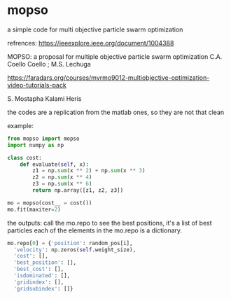 # mopso
a simple code for multi objective particle swarm optimization

refrences:
https://ieeexplore.ieee.org/document/1004388

MOPSO: a proposal for multiple objective particle swarm optimization
C.A. Coello Coello ; M.S. Lechuga

https://faradars.org/courses/mvrmo9012-multiobjective-optimization-video-tutorials-pack

S. Mostapha Kalami Heris

the codes are a replication from the matlab ones, so they are not that clean

example:

```python
from mopso import mopso
import numpy as np

class cost:            
    def evaluate(self, x):
        z1 = np.sum(x ** 2) + np.sum(x ** 3)
        z2 = np.sum(x ** 4)
        z3 = np.sum(x ** 6)
        return np.array([z1, z2, z3])

mo = mopso(cost__ = cost())
mo.fit(maxiter=2)
```

the outputs: 
call the mo.repo to see the best positions, it's a list of best particles
each of the elements in the mo.repo is a dictionary.
```python
mo.repo[0] = {'position': random_pos[i],
  'velocity': np.zeros(self.weight_size),
  'cost': [],
  'best_position': [],
  'best_cost': [],
  'isdominated': [],
  'gridindex': [],
  'gridsubindex': []}
```



